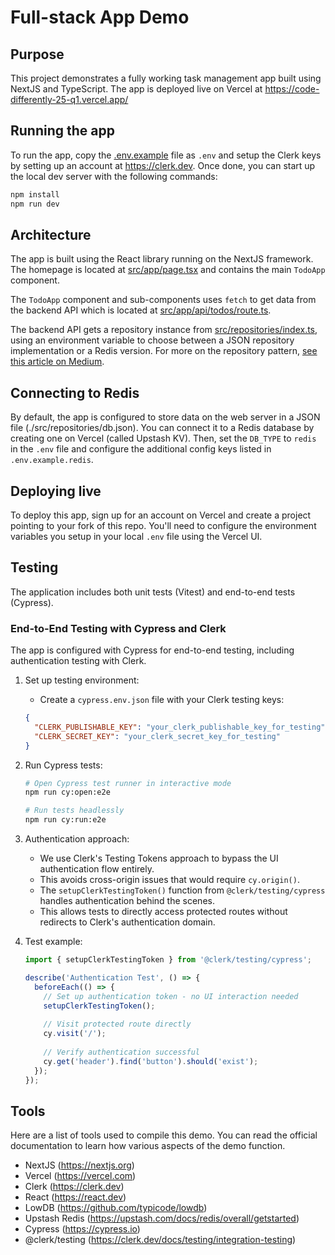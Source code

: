 # Full-stack App Demo

## Purpose

This project demonstrates a fully working task management app built using NextJS and TypeScript. The app is deployed live on Vercel at https://code-differently-25-q1.vercel.app/

## Running the app

To run the app, copy the [.env.example](./.env.example) file as `.env` and setup the Clerk keys by setting up an account at https://clerk.dev. Once done, you can start up the local dev server with the following commands:

```bash
npm install
npm run dev
```

## Architecture

The app is built using the React library running on the NextJS framework. The homepage is located at [src/app/page.tsx](./src/app/page.tsx) and contains the main `TodoApp` component.

The `TodoApp` component and sub-components uses `fetch` to get data from the backend API which is located at [src/app/api/todos/route.ts](./src/app/api/todos/route.ts).

The backend API gets a repository instance from [src/repositories/index.ts](./src/repositories/index.ts), using an environment variable to choose between a JSON repository implementation or a Redis version. For more on the repository pattern, [see this article on Medium](https://medium.com/@pererikbergman/repository-design-pattern-e28c0f3e4a30).

## Connecting to Redis

By default, the app is configured to store data on the web server in a JSON file (./src/repositories/db.json). You can connect it to a Redis database by creating one on Vercel (called Upstash KV). Then, set the `DB_TYPE` to `redis` in the `.env` file and configure the additional config keys listed in `.env.example.redis`.

## Deploying live

To deploy this app, sign up for an account on Vercel and create a project pointing to your fork of this repo. You'll need to configure the environment variables you setup in your local `.env` file using the Vercel UI.

## Testing

The application includes both unit tests (Vitest) and end-to-end tests (Cypress).

### End-to-End Testing with Cypress and Clerk

The app is configured with Cypress for end-to-end testing, including authentication testing with Clerk.

1. Set up testing environment:
   - Create a `cypress.env.json` file with your Clerk testing keys:
   ```json
   {
     "CLERK_PUBLISHABLE_KEY": "your_clerk_publishable_key_for_testing",
     "CLERK_SECRET_KEY": "your_clerk_secret_key_for_testing"
   }
   ```

2. Run Cypress tests:
   ```bash
   # Open Cypress test runner in interactive mode
   npm run cy:open:e2e
   
   # Run tests headlessly
   npm run cy:run:e2e
   ```

3. Authentication approach:
   - We use Clerk's Testing Tokens approach to bypass the UI authentication flow entirely.
   - This avoids cross-origin issues that would require `cy.origin()`.
   - The `setupClerkTestingToken()` function from `@clerk/testing/cypress` handles authentication behind the scenes.
   - This allows tests to directly access protected routes without redirects to Clerk's authentication domain.

4. Test example:
   ```typescript
   import { setupClerkTestingToken } from '@clerk/testing/cypress';
   
   describe('Authentication Test', () => {
     beforeEach(() => {
       // Set up authentication token - no UI interaction needed
       setupClerkTestingToken(); 
       
       // Visit protected route directly
       cy.visit('/');
       
       // Verify authentication successful
       cy.get('header').find('button').should('exist');
     });
   });
   ```

## Tools

Here are a list of tools used to compile this demo. You can read the official documentation to learn how various aspects of the demo function.

- NextJS (https://nextjs.org)
- Vercel (https://vercel.com)
- Clerk (https://clerk.dev)
- React (https://react.dev)
- LowDB (https://github.com/typicode/lowdb)
- Upstash Redis (https://upstash.com/docs/redis/overall/getstarted)
- Cypress (https://cypress.io)
- @clerk/testing (https://clerk.dev/docs/testing/integration-testing)
